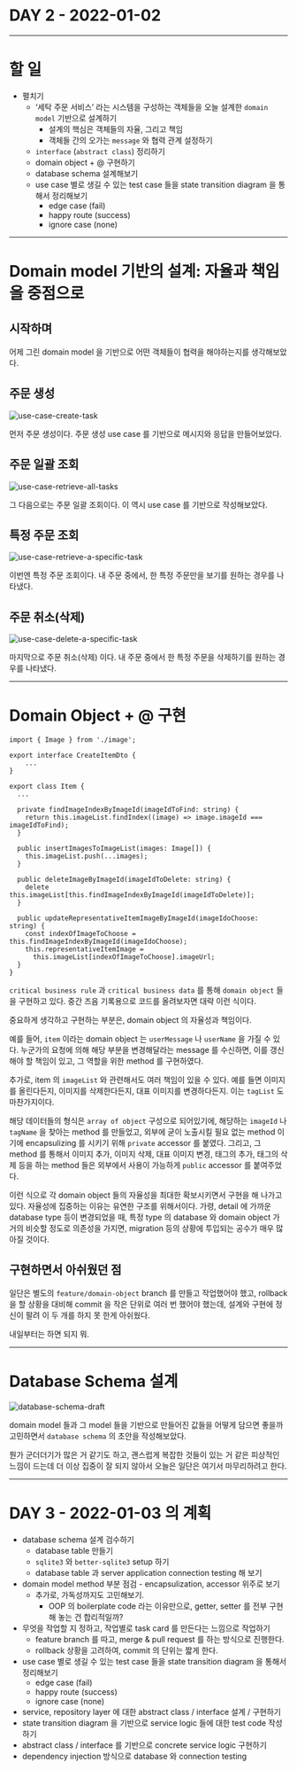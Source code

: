 # DAY 2 - 2022-01-02

---

# 할 일

- 펼치기
    - ‘세탁 주문 서비스’ 라는 시스템을 구성하는 객체들을 오늘 설계한 `domain model` 기반으로 설계하기
        - 설계의 핵심은 객체들의 자율, 그리고 책임
        - 객체들 간의 오가는 `message` 와 협력 관계 설정하기
    - `interface` (`abstract class`) 정리하기
    - domain object + @ 구현하기
    - database schema 설계해보기
    - use case 별로 생길 수 있는 test case 들을 state transition diagram 을 통해서 정리해보기
        - edge case (fail)
        - happy route (success)
        - ignore case (none)

---

# Domain model 기반의 설계: 자율과 책임을 중점으로
    
## 시작하며

어제 그린 domain model 을 기반으로 어떤 객체들이 협력을 해야하는지를 생각해보았다. 

## 주문 생성

![use-case-create-task](./assets/use-case-create-task.png)

먼저 주문 생성이다. 주문 생성 use case 를 기반으로 메시지와 응답을 만들어보았다. 

## 주문 일괄 조회

![use-case-retrieve-all-tasks](./assets/use-case-retrieve-all-tasks.png)

그 다음으로는 주문 일괄 조회이다. 이 역시 use case 를 기반으로 작성해보았다. 

## 특정 주문 조회

![use-case-retrieve-a-specific-task](./assets/use-case-retrieve-a-specific-task.png)

이번엔 특정 주문 조회이다. 내 주문 중에서, 한 특정 주문만을 보기를 원하는 경우를 나타냈다. 

## 주문 취소(삭제)

![use-case-delete-a-specific-task](./assets/use-case-delete-a-specific-task.png)

마지막으로 주문 취소(삭제) 이다. 내 주문 중에서 한 특정 주문을 삭제하기를 원하는 경우를 나타냈다. 
    

---

# Domain Object + @ 구현
```tsx
import { Image } from './image';
    
export interface CreateItemDto {
    ...
}
    
export class Item {
  ...
    
  private findImageIndexByImageId(imageIdToFind: string) {
    return this.imageList.findIndex((image) => image.imageId === imageIdToFind);
  }
    
  public insertImagesToImageList(images: Image[]) {
    this.imageList.push(...images);
  }
    
  public deleteImageByImageId(imageIdToDelete: string) {
    delete this.imageList[this.findImageIndexByImageId(imageIdToDelete)];
  }
    
  public updateRepresentativeItemImageByImageId(imageIdoChoose: string) {
    const indexOfImageToChoose = this.findImageIndexByImageId(imageIdoChoose);
    this.representativeItemImage =
      this.imageList[indexOfImageToChoose].imageUrl;
  }
}
```
  
`critical business rule` 과 `critical business data` 를 통해 `domain object` 들을 구현하고 있다. 중간 즈음 기록용으로 코드를 올려보자면 대략 이런 식이다.

중요하게 생각하고 구현하는 부분은, domain object 의 자율성과 책임이다.

예를 들어, `item` 이라는 domain object 는 `userMessage` 나 `userName` 을 가질 수 있다. 누군가의 요청에 의해 해당 부분을 변경해달라는 message 를 수신하면, 이를 갱신해야 할 책임이 있고, 그 역할을 위한 method 를 구현하였다.

추가로, item 의 `imageList` 와 관련해서도 여러 책임이 있을 수 있다. 예를 들면 이미지를 올린다든지, 이미지를 삭제한다든지, 대표 이미지를 변경하다든지. 이는 `tagList` 도 마찬가지이다.

해당 데이터들의 형식은 `array of object` 구성으로 되어있기에, 해당하는 `imageId` 나 `tagName` 을 찾아는 method 를 만들었고, 외부에 굳이 노출시킬 필요 없는 method 이기에 encapsulizing 를 시키기 위해 `private` accessor 를 붙였다. 그리고, 그 method 를 통해서 이미지 추가, 이미지 삭제, 대표 이미지 변경, 태그의 추가, 태그의 삭제 등을 하는 method 들은 외부에서 사용이 가능하게 `public` accessor 를 붙여주었다.

이런 식으로 각 domain object 들의 자율성을 최대한 확보시키면서 구현을 해 나가고 있다. 자율성에 집중하는 이유는 유연한 구조를 위해서이다. 가령, detail 에 가까운 database type 등이 변경되었을 때, 특정 type 의 database 와 domain object 가 거의 비슷할 정도로 의존성을 가지면, migration 등의 상황에 투입되는 공수가 매우 많아질 것이다.

## 구현하면서 아쉬웠던 점

일단은 별도의 `feature/domain-object` branch 를 만들고 작업했어야 했고, rollback 을 할 상황을 대비해 commit 을 작은 단위로 여러 번 했어야 했는데, 설계와 구현에 정신이 팔려 이 두 개를 하지 못 한게 아쉬웠다.

내일부터는 하면 되지 뭐.
    

---

# Database Schema 설계
![database-schema-draft](./assets/database-schema-draft.png)

domain model 들과 그 model 들을 기반으로 만들어진 값들을 어떻게 담으면 좋을까 고민하면서 `database schema` 의 초안을 작성해보았다. 

뭔가 군더더기가 많은 거 같기도 하고, 괜스럽게 복잡한 것들이 있는 거 같은 피상적인 느낌이 드는데 더 이상 집중이 잘 되지 않아서 오늘은 일단은 여기서 마무리하려고 한다. 
    

---

# DAY 3 - 2022-01-03 의 계획
- database schema 설계 검수하기
    - database table 만들기
    - `sqlite3` 와 `better-sqlite3` setup 하기
    - database table 과 server application connection testing 해 보기
- domain model method 부분 점검 - encapsulization, accessor 위주로 보기
    - 추가로, 가독성까지도 고민해보기.
        - OOP 의 boilerplate code 라는 이유만으로, getter, setter 를 전부 구현해 놓는 건 합리적일까?
- 무엇을 작업할 지 정하고, 작업별로 task card 를 만든다는 느낌으로 작업하기
    - feature branch 를 따고, merge & pull request 를 하는 방식으로 진행한다.
    - rollback 상황을 고려하여, commit 의 단위는 짧게 한다.
- use case 별로 생길 수 있는 test case 들을 state transition diagram 을 통해서 정리해보기
    - edge case (fail)
    - happy route (success)
    - ignore case (none)
- service, repository layer 에 대한 abstract class / interface 설계 / 구현하기
- state transition diagram 을 기반으로 service logic 들에 대한 test code 작성하기
- abstract class / interface 를 기반으로 concrete service logic 구현하기
- dependency injection 방식으로 database 와 connection testing